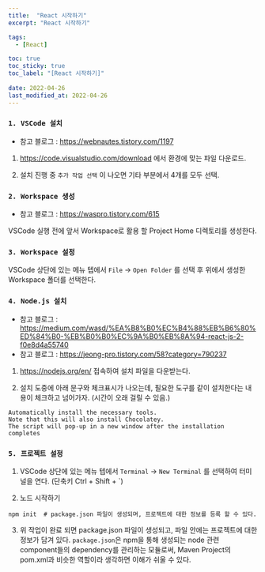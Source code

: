```yaml
---
title:  "React 시작하기"
excerpt: "React 시작하기"

tags:
  - [React]

toc: true
toc_sticky: true
toc_label: "[React 시작하기]"
 
date: 2022-04-26
last_modified_at: 2022-04-26
---
```


### ``1. VSCode 설치``
- 참고 블로그 : https://webnautes.tistory.com/1197

1) https://code.visualstudio.com/download 에서 환경에 맞는 파일 다운로드.

2) 설치 진행 중 ``추가 작업 선택`` 이 나오면 기타 부분에서 4개를 모두 선택.


### ``2. Workspace 생성``
- 참고 블로그 : https://waspro.tistory.com/615

VSCode 실행 전에 앞서 Workspace로 활용 할 Project Home 디렉토리를 생성한다.

### ``3. Workspace 설정``

VSCode 상단에 있는 메뉴 텝에서 ``File`` -> ``Open Folder`` 를 선택 후 위에서 생성한 Workspace 폴더를 선택한다.

### ``4. Node.js 설치``
- 참고 블로그 : https://medium.com/wasd/%EA%B8%B0%EC%B4%88%EB%B6%80%ED%84%B0-%EB%B0%B0%EC%9A%B0%EB%8A%94-react-js-2-f0e8d4a55740
- 참고 블로그 : https://jeong-pro.tistory.com/58?category=790237

1) https://nodejs.org/en/ 접속하여 설치 파일을 다운받는다.

2) 설치 도중에 아래 문구와 체크표시가 나오는데, 필요한 도구를 같이 설치한다는 내용이 체크하고 넘어가자. (시간이 오래 걸릴 수 있음.)

  ```
  Automatically install the necessary tools.
  Note that this will also install Chocolatey. 
  The script will pop-up in a new window after the installation completes
  ```

### ``5. 프로젝트 설정``

1) VSCode 상단에 있는 메뉴 텝에서 ``Terminal`` -> ``New Terminal`` 를 선택하여 터미널을 연다. (단축키 Ctrl + Shift + `)

2) 노드 시작하기
```
npm init  # package.json 파일이 생성되며, 프로젝트에 대한 정보를 등록 할 수 있다.
```

3) 위 작업이 완료 되면 package.json 파일이 생성되고, 파일 안에는 프로젝트에 대한 정보가 담겨 있다. ``package.json``은 npm을 통해 생성되는 node 관련 component들의 dependency를 관리하는 모듈로써, Maven Project의 pom.xml과 비슷한 역할이라 생각하면 이해가 쉬울 수 있다.






